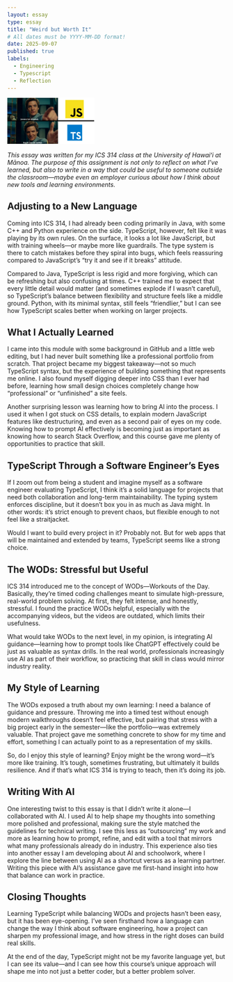 ```yaml
---
layout: essay
type: essay
title: "Weird but Worth It"
# All dates must be YYYY-MM-DD format!
date: 2025-09-07
published: true
labels:
  - Engineering
  - Typescript
  - Reflection
---
```


<img width="200px" class="rounded float-start pe-4" src="../img/TypeMeme.png">

*This essay was written for my ICS 314 class at the University of Hawaiʻi at Mānoa. The purpose of this assignment is not only to reflect on what I’ve learned, but also to write in a way that could be useful to someone outside the classroom—maybe even an employer curious about how I think about new tools and learning environments.*

## Adjusting to a New Language

Coming into ICS 314, I had already been coding primarily in Java, with some C++ and Python experience on the side. TypeScript, however, felt like it was playing by its own rules. On the surface, it looks a lot like JavaScript, but with training wheels—or maybe more like guardrails. The type system is there to catch mistakes before they spiral into bugs, which feels reassuring compared to JavaScript’s “try it and see if it breaks” attitude.

Compared to Java, TypeScript is less rigid and more forgiving, which can be refreshing but also confusing at times. C++ trained me to expect that every little detail would matter (and sometimes explode if I wasn’t careful), so TypeScript’s balance between flexibility and structure feels like a middle ground. Python, with its minimal syntax, still feels “friendlier,” but I can see how TypeScript scales better when working on larger projects.

## What I Actually Learned

I came into this module with some background in GitHub and a little web editing, but I had never built something like a professional portfolio from scratch. That project became my biggest takeaway—not so much TypeScript syntax, but the experience of building something that represents me online. I also found myself digging deeper into CSS than I ever had before, learning how small design choices completely change how “professional” or “unfinished” a site feels.

Another surprising lesson was learning how to bring AI into the process. I used it when I got stuck on CSS details, to explain modern JavaScript features like destructuring, and even as a second pair of eyes on my code. Knowing how to prompt AI effectively is becoming just as important as knowing how to search Stack Overflow, and this course gave me plenty of opportunities to practice that skill.

## TypeScript Through a Software Engineer’s Eyes

If I zoom out from being a student and imagine myself as a software engineer evaluating TypeScript, I think it’s a solid language for projects that need both collaboration and long-term maintainability. The typing system enforces discipline, but it doesn’t box you in as much as Java might. In other words: it’s strict enough to prevent chaos, but flexible enough to not feel like a straitjacket.

Would I want to build every project in it? Probably not. But for web apps that will be maintained and extended by teams, TypeScript seems like a strong choice.

## The WODs: Stressful but Useful

ICS 314 introduced me to the concept of WODs—Workouts of the Day. Basically, they’re timed coding challenges meant to simulate high-pressure, real-world problem solving. At first, they felt intense, and honestly, stressful. I found the practice WODs helpful, especially with the accompanying videos, but the videos are outdated, which limits their usefulness.

What would take WODs to the next level, in my opinion, is integrating AI guidance—learning how to prompt tools like ChatGPT effectively could be just as valuable as syntax drills. In the real world, professionals increasingly use AI as part of their workflow, so practicing that skill in class would mirror industry reality.

## My Style of Learning

The WODs exposed a truth about my own learning: I need a balance of guidance and pressure. Throwing me into a timed test without enough modern walkthroughs doesn’t feel effective, but pairing that stress with a big project early in the semester—like the portfolio—was extremely valuable. That project gave me something concrete to show for my time and effort, something I can actually point to as a representation of my skills.

So, do I enjoy this style of learning? Enjoy might be the wrong word—it’s more like training. It’s tough, sometimes frustrating, but ultimately it builds resilience. And if that’s what ICS 314 is trying to teach, then it’s doing its job.

## Writing With AI

One interesting twist to this essay is that I didn’t write it alone—I collaborated with AI. I used AI to help shape my thoughts into something more polished and professional, making sure the style matched the guidelines for technical writing. I see this less as “outsourcing” my work and more as learning how to prompt, refine, and edit with a tool that mirrors what many professionals already do in industry. This experience also ties into another essay I am developing about AI and schoolwork, where I explore the line between using AI as a shortcut versus as a learning partner. Writing this piece with AI’s assistance gave me first-hand insight into how that balance can work in practice.

## Closing Thoughts

Learning TypeScript while balancing WODs and projects hasn’t been easy, but it has been eye-opening. I’ve seen firsthand how a language can change the way I think about software engineering, how a project can sharpen my professional image, and how stress in the right doses can build real skills.

At the end of the day, TypeScript might not be my favorite language yet, but I can see its value—and I can see how this course’s unique approach will shape me into not just a better coder, but a better problem solver.
